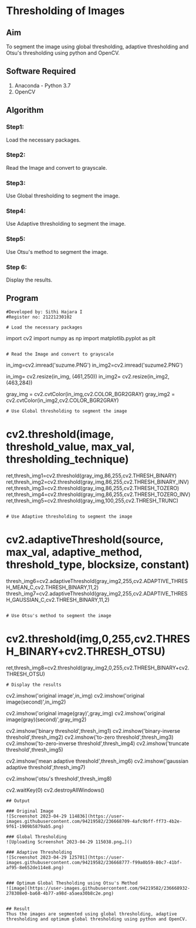 # Thresholding of Images
## Aim
To segment the image using global thresholding, adaptive thresholding and Otsu's thresholding using python and OpenCV.

## Software Required
1. Anaconda - Python 3.7
2. OpenCV

## Algorithm

### Step1:
Load the necessary packages.

### Step2:
Read the Image and convert to grayscale.

### Step3:
Use Global thresholding to segment the image.

### Step4:
Use Adaptive thresholding to segment the image.

### Step5:
Use Otsu's method to segment the image.

### Step 6:
Display the results.

## Program

```
#Developed by: Sithi Hajara I
#Register no: 21221230102
```
```
# Load the necessary packages
```
import cv2
import numpy as np
import matplotlib.pyplot as plt
```

# Read the Image and convert to grayscale
```
in_img=cv2.imread('suzume.PNG')
in_img2=cv2.imread('suzume2.PNG')

in_img= cv2.resize(in_img, (461,250))
in_img2= cv2.resize(in_img2, (463,284))

gray_img = cv2.cvtColor(in_img,cv2.COLOR_BGR2GRAY)
gray_img2 = cv2.cvtColor(in_img2,cv2.COLOR_BGR2GRAY)
```
# Use Global thresholding to segment the image
```
# cv2.threshold(image, threshold_value, max_val, thresholding_technique)
ret,thresh_img1=cv2.threshold(gray_img,86,255,cv2.THRESH_BINARY)
ret,thresh_img2=cv2.threshold(gray_img,86,255,cv2.THRESH_BINARY_INV)
ret,thresh_img3=cv2.threshold(gray_img,86,255,cv2.THRESH_TOZERO)
ret,thresh_img4=cv2.threshold(gray_img,86,255,cv2.THRESH_TOZERO_INV)
ret,thresh_img5=cv2.threshold(gray_img,100,255,cv2.THRESH_TRUNC)
```

# Use Adaptive thresholding to segment the image
```
# cv2.adaptiveThreshold(source, max_val, adaptive_method, threshold_type, blocksize, constant)
thresh_img6=cv2.adaptiveThreshold(gray_img2,255,cv2.ADAPTIVE_THRESH_MEAN_C,cv2.THRESH_BINARY,11,2)
thresh_img7=cv2.adaptiveThreshold(gray_img2,255,cv2.ADAPTIVE_THRESH_GAUSSIAN_C,cv2.THRESH_BINARY,11,2)
```

# Use Otsu's method to segment the image 
```
# cv2.threshold(img,0,255,cv2.THRESH_BINARY+cv2.THRESH_OTSU)
ret,thresh_img8=cv2.threshold(gray_img2,0,255,cv2.THRESH_BINARY+cv2.THRESH_OTSU)
```
# Display the results

```
cv2.imshow('original image',in_img)
cv2.imshow('original image(second)',in_img2)

cv2.imshow('original image(gray)',gray_img)
cv2.imshow('original image(gray)(second)',gray_img2)

cv2.imshow('binary threshold',thresh_img1)
cv2.imshow('binary-inverse threshold',thresh_img2)
cv2.imshow('to-zero threshold',thresh_img3)
cv2.imshow('to-zero-inverse threshold',thresh_img4)
cv2.imshow('truncate threshold',thresh_img5)

cv2.imshow('mean adaptive threshold',thresh_img6)
cv2.imshow('gaussian adaptive threshold',thresh_img7)

cv2.imshow('otsu\'s threshold',thresh_img8)

cv2.waitKey(0)
cv2.destroyAllWindows()

```
## Output

### Original Image
![Screenshot 2023-04-29 114836](https://user-images.githubusercontent.com/94219582/236668709-4afc9bff-ff73-4b2e-9f61-1909b5879ab5.png)

### Global Thresholding
![Uploading Screenshot 2023-04-29 115038.png…]()

### Adaptive Thresholding
![Screenshot 2023-04-29 125701](https://user-images.githubusercontent.com/94219582/236668777-f99a0b59-80c7-41bf-af95-8e652de114e8.png)


### Optimum Global Thesholding using Otsu's Method
![image](https://user-images.githubusercontent.com/94219582/236668932-278308e0-ba68-4b77-a98d-a5aea30b8c2e.png)


## Result
Thus the images are segmented using global thresholding, adaptive thresholding and optimum global thresholding using python and OpenCV.

